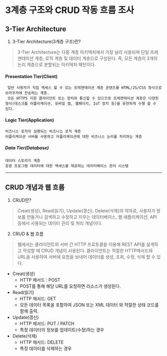 # 3계층 구조와 CRUD 작동 흐름 조사

## 3-Tier Architecture
1. 3-Tier Architecture(3계층 구조)란?
> 3-Tier Architecture는 다중 계층 아키텍처에서 가장 널리 사용되며 단일 프레젠테이션 계층, 로직 계층 및 데이터 계층으로 구성된다. 즉, 모든 계층이 3개의 논리 계층으로 분할되는 아키텍처 패턴이다.

#### Presentation Tier(Client)
	 일반 사용자가 직접 액세스 할 수 있는 프레젠테이션 계층 콘텐츠를 HTML/JS/CSS 형식으로 브라우저에 전송하는 계층.
     모든 HTTPS 지원 클라이언트 또는 장치와 통신할 수 있으므로 프레젠테이션 계층은 다양한 형식(데스크톱 어플리케이션, 모바일 앱, 웹페이지, IoT 장치 등)을 유연하게 수행 할 수 있다.
#### Logic Tier(Application)
    비즈니스 로직이 실행되는 비즈니스 로직 계층
    어플리케이션 서버를 사용하고 어플리케이션에 대한 비즈니스 논리를 처리하는 계층
##### Data Tier(Database)
    데이터 스토리지 계층
    응용 프로그램 데이터에 대한 액세스를 제공하는 데이터베이스 관리 시스템
    
<hr/>

## CRUD 개념과 웹 흐름

1. CRUD란?
>  Creat(생성), Read(읽기), Update(갱신), Delete(삭제)의 약자로, 사용자가 정보를 만들거나 검색하고 수정하고 지우는 데이터베이스, 웹 애플리케이션, API 등에서 사용되는 데이터 관리 및 처리 개념이다.
 

 
2. CRUD & 웹 흐름
> 웹에서는 클라이언트와 서버 간 HTTP 프로토콜을 이용해 REST API를 설계하고 작성할 때 CRUD 개념이 사용된다. 클라이언트는 적절한 HTTP메서드와 URL을 사용하여 서버에 요청을 보내어 데이터를 생성, 조회, 수정, 삭제 할 수 있다.

- Creat(생성)
	- HTTP 메서드 : POST
    - POST를 통해 해당 URL를 요청하면 리소스가 생성된다.
- Read(읽기)
	- HTTP 매서드: GET
    - 모든 데이터 목록을 포함하여 JSON 또는 XML 데이터 와 적절한 상태 코드를 		함께 출력.
- Update(갱신)
	- HTTP 메서드: PUT /  PATCH
    - 특정 데이터의 정보를 업데이트(수정)하는 경우
- Delete(삭제)
	- HTTP 매서드: DELETE
    - 특정 데이터를 삭제하는 경우